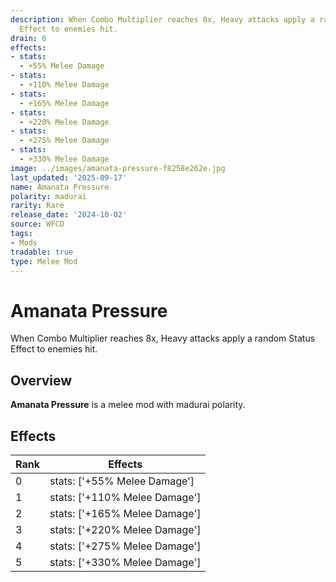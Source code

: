 ```yaml
---
description: When Combo Multiplier reaches 8x, Heavy attacks apply a random Status
  Effect to enemies hit.
drain: 6
effects:
- stats:
  - +55% Melee Damage
- stats:
  - +110% Melee Damage
- stats:
  - +165% Melee Damage
- stats:
  - +220% Melee Damage
- stats:
  - +275% Melee Damage
- stats:
  - +330% Melee Damage
image: ../images/amanata-pressure-f8258e262e.jpg
last_updated: '2025-09-17'
name: Amanata Pressure
polarity: madurai
rarity: Rare
release_date: '2024-10-02'
source: WFCD
tags:
- Mods
tradable: true
type: Melee Mod
---
```


# Amanata Pressure

When Combo Multiplier reaches 8x, Heavy attacks apply a random Status Effect to enemies hit.

## Overview

**Amanata Pressure** is a melee mod with madurai polarity.

## Effects

| Rank | Effects |
|------|----------|
| 0 | stats: ['+55% Melee Damage'] |
| 1 | stats: ['+110% Melee Damage'] |
| 2 | stats: ['+165% Melee Damage'] |
| 3 | stats: ['+220% Melee Damage'] |
| 4 | stats: ['+275% Melee Damage'] |
| 5 | stats: ['+330% Melee Damage'] |


